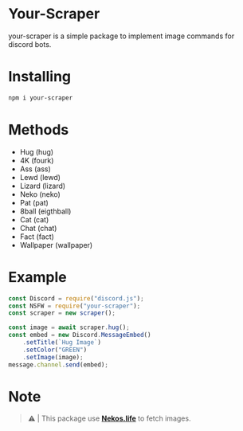 # Your-Scraper
your-scraper is a simple package to implement image commands for discord bots.


# Installing

```bash
npm i your-scraper
```

# Methods
- Hug (hug)
- 4K (fourk)
- Ass (ass)
- Lewd (lewd)
- Lizard (lizard)
- Neko (neko)
- Pat (pat)
- 8ball (eigthball)
- Cat (cat)
- Chat (chat)
- Fact (fact)
- Wallpaper (wallpaper)

# Example
```js
const Discord = require("discord.js");
const NSFW = require("your-scraper");
const scraper = new scraper();

const image = await scraper.hug();
const embed = new Discord.MessageEmbed()
    .setTitle(`Hug Image`)
    .setColor("GREEN")
    .setImage(image);
message.channel.send(embed);
```

# Note
> ⚠ | This package use **[Nekos.life](https://nekos.life/)** to fetch images.
